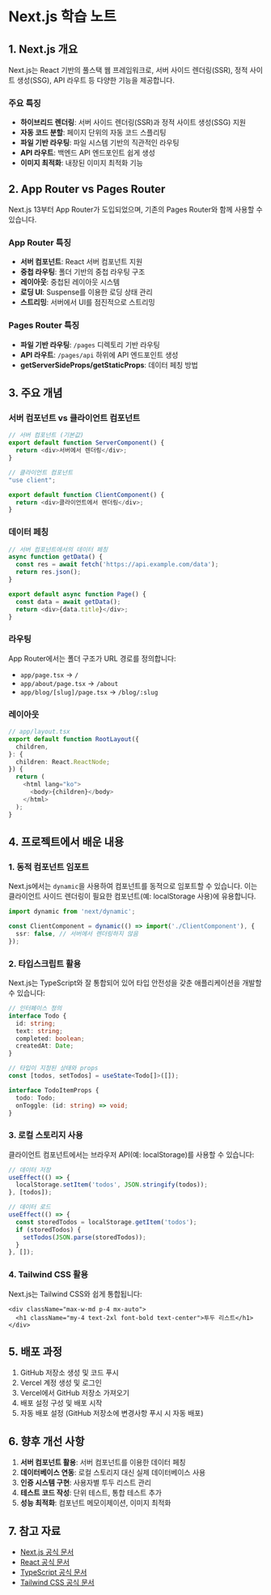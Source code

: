 # Next.js 학습 노트

## 1. Next.js 개요

Next.js는 React 기반의 풀스택 웹 프레임워크로, 서버 사이드 렌더링(SSR), 정적 사이트 생성(SSG), API 라우트 등 다양한 기능을 제공합니다.

### 주요 특징

- **하이브리드 렌더링**: 서버 사이드 렌더링(SSR)과 정적 사이트 생성(SSG) 지원
- **자동 코드 분할**: 페이지 단위의 자동 코드 스플리팅
- **파일 기반 라우팅**: 파일 시스템 기반의 직관적인 라우팅
- **API 라우트**: 백엔드 API 엔드포인트 쉽게 생성
- **이미지 최적화**: 내장된 이미지 최적화 기능

## 2. App Router vs Pages Router

Next.js 13부터 App Router가 도입되었으며, 기존의 Pages Router와 함께 사용할 수 있습니다.

### App Router 특징

- **서버 컴포넌트**: React 서버 컴포넌트 지원
- **중첩 라우팅**: 폴더 기반의 중첩 라우팅 구조
- **레이아웃**: 중첩된 레이아웃 시스템
- **로딩 UI**: Suspense를 이용한 로딩 상태 관리
- **스트리밍**: 서버에서 UI를 점진적으로 스트리밍

### Pages Router 특징

- **파일 기반 라우팅**: `/pages` 디렉토리 기반 라우팅
- **API 라우트**: `/pages/api` 하위에 API 엔드포인트 생성
- **getServerSideProps/getStaticProps**: 데이터 페칭 방법

## 3. 주요 개념

### 서버 컴포넌트 vs 클라이언트 컴포넌트

```typescript
// 서버 컴포넌트 (기본값)
export default function ServerComponent() {
  return <div>서버에서 렌더링</div>;
}

// 클라이언트 컴포넌트
"use client";

export default function ClientComponent() {
  return <div>클라이언트에서 렌더링</div>;
}
```

### 데이터 페칭

```typescript
// 서버 컴포넌트에서의 데이터 페칭
async function getData() {
  const res = await fetch('https://api.example.com/data');
  return res.json();
}

export default async function Page() {
  const data = await getData();
  return <div>{data.title}</div>;
}
```

### 라우팅

App Router에서는 폴더 구조가 URL 경로를 정의합니다:

- `app/page.tsx` → `/`
- `app/about/page.tsx` → `/about`
- `app/blog/[slug]/page.tsx` → `/blog/:slug`

### 레이아웃

```typescript
// app/layout.tsx
export default function RootLayout({
  children,
}: {
  children: React.ReactNode;
}) {
  return (
    <html lang="ko">
      <body>{children}</body>
    </html>
  );
}
```

## 4. 프로젝트에서 배운 내용

### 1. 동적 컴포넌트 임포트

Next.js에서는 `dynamic`을 사용하여 컴포넌트를 동적으로 임포트할 수 있습니다. 이는 클라이언트 사이드 렌더링이 필요한 컴포넌트(예: localStorage 사용)에 유용합니다.

```typescript
import dynamic from 'next/dynamic';

const ClientComponent = dynamic(() => import('./ClientComponent'), {
  ssr: false, // 서버에서 렌더링하지 않음
});
```

### 2. 타입스크립트 활용

Next.js는 TypeScript와 잘 통합되어 있어 타입 안전성을 갖춘 애플리케이션을 개발할 수 있습니다:

```typescript
// 인터페이스 정의
interface Todo {
  id: string;
  text: string;
  completed: boolean;
  createdAt: Date;
}

// 타입이 지정된 상태와 props
const [todos, setTodos] = useState<Todo[]>([]);

interface TodoItemProps {
  todo: Todo;
  onToggle: (id: string) => void;
}
```

### 3. 로컬 스토리지 사용

클라이언트 컴포넌트에서는 브라우저 API(예: localStorage)를 사용할 수 있습니다:

```typescript
// 데이터 저장
useEffect(() => {
  localStorage.setItem('todos', JSON.stringify(todos));
}, [todos]);

// 데이터 로드
useEffect(() => {
  const storedTodos = localStorage.getItem('todos');
  if (storedTodos) {
    setTodos(JSON.parse(storedTodos));
  }
}, []);
```

### 4. Tailwind CSS 활용

Next.js는 Tailwind CSS와 쉽게 통합됩니다:

```tsx
<div className="max-w-md p-4 mx-auto">
  <h1 className="my-4 text-2xl font-bold text-center">투두 리스트</h1>
</div>
```

## 5. 배포 과정

1. GitHub 저장소 생성 및 코드 푸시
2. Vercel 계정 생성 및 로그인
3. Vercel에서 GitHub 저장소 가져오기
4. 배포 설정 구성 및 배포 시작
5. 자동 배포 설정 (GitHub 저장소에 변경사항 푸시 시 자동 배포)

## 6. 향후 개선 사항

1. **서버 컴포넌트 활용**: 서버 컴포넌트를 이용한 데이터 페칭
2. **데이터베이스 연동**: 로컬 스토리지 대신 실제 데이터베이스 사용
3. **인증 시스템 구현**: 사용자별 투두 리스트 관리
4. **테스트 코드 작성**: 단위 테스트, 통합 테스트 추가
5. **성능 최적화**: 컴포넌트 메모이제이션, 이미지 최적화

## 7. 참고 자료

- [Next.js 공식 문서](https://nextjs.org/docs)
- [React 공식 문서](https://reactjs.org/docs)
- [TypeScript 공식 문서](https://www.typescriptlang.org/docs)
- [Tailwind CSS 공식 문서](https://tailwindcss.com/docs) 